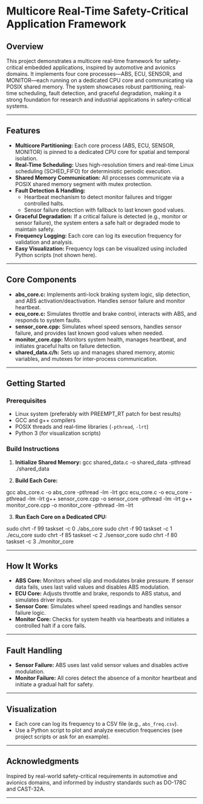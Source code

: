 # Multicore Real-Time Safety-Critical Application Framework

## Overview

This project demonstrates a multicore real-time framework for safety-critical embedded applications, inspired by automotive and avionics domains. It implements four core processes—ABS, ECU, SENSOR, and MONITOR—each running on a dedicated CPU core and communicating via POSIX shared memory. The system showcases robust partitioning, real-time scheduling, fault detection, and graceful degradation, making it a strong foundation for research and industrial applications in safety-critical systems.

---

## Features

- **Multicore Partitioning:** Each core process (ABS, ECU, SENSOR, MONITOR) is pinned to a dedicated CPU core for spatial and temporal isolation.
- **Real-Time Scheduling:** Uses high-resolution timers and real-time Linux scheduling (SCHED_FIFO) for deterministic periodic execution.
- **Shared Memory Communication:** All processes communicate via a POSIX shared memory segment with mutex protection.
- **Fault Detection & Handling:** 
  - Heartbeat mechanism to detect monitor failures and trigger controlled halts.
  - Sensor failure detection with fallback to last known good values.
- **Graceful Degradation:** If a critical failure is detected (e.g., monitor or sensor failure), the system enters a safe halt or degraded mode to maintain safety.
- **Frequency Logging:** Each core can log its execution frequency for validation and analysis.
- **Easy Visualization:** Frequency logs can be visualized using included Python scripts (not shown here).

---

## Core Components

- **abs_core.c:** Implements anti-lock braking system logic, slip detection, and ABS activation/deactivation. Handles sensor failure and monitor heartbeat.
- **ecu_core.c:** Simulates throttle and brake control, interacts with ABS, and responds to system faults.
- **sensor_core.cpp:** Simulates wheel speed sensors, handles sensor failure, and provides last known good values when needed.
- **monitor_core.cpp:** Monitors system health, manages heartbeat, and initiates graceful halts on failure detection.
- **shared_data.c/h:** Sets up and manages shared memory, atomic variables, and mutexes for inter-process communication.

---

## Getting Started

### Prerequisites

- Linux system (preferably with PREEMPT_RT patch for best results)
- GCC and g++ compilers
- POSIX threads and real-time libraries (`-pthread`, `-lrt`)
- Python 3 (for visualization scripts)

### Build Instructions

1. **Initialize Shared Memory:**
gcc shared_data.c -o shared_data -pthread
./shared_data


2. **Build Each Core:**


gcc abs_core.c -o abs_core -pthread -lm -lrt
gcc ecu_core.c -o ecu_core -pthread -lm -lrt
g++ sensor_core.cpp -o sensor_core -pthread -lm -lrt
g++ monitor_core.cpp -o monitor_core -pthread -lm -lrt


3. **Run Each Core on a Dedicated CPU:**


sudo chrt -f 99 taskset -c 0 ./abs_core
sudo chrt -f 90 taskset -c 1 ./ecu_core
sudo chrt -f 85 taskset -c 2 ./sensor_core
sudo chrt -f 80 taskset -c 3 ./monitor_core



---

## How It Works

- **ABS Core:** Monitors wheel slip and modulates brake pressure. If sensor data fails, uses last valid values and disables ABS modulation.
- **ECU Core:** Adjusts throttle and brake, responds to ABS status, and simulates driver inputs.
- **Sensor Core:** Simulates wheel speed readings and handles sensor failure logic.
- **Monitor Core:** Checks for system health via heartbeats and initiates a controlled halt if a core fails.

---

## Fault Handling

- **Sensor Failure:** ABS uses last valid sensor values and disables active modulation.
- **Monitor Failure:** All cores detect the absence of a monitor heartbeat and initiate a gradual halt for safety.

---

## Visualization

- Each core can log its frequency to a CSV file (e.g., `abs_freq.csv`).
- Use a Python script to plot and analyze execution frequencies (see project scripts or ask for an example).

---

## Acknowledgments

Inspired by real-world safety-critical requirements in automotive and avionics domains, and informed by industry standards such as DO-178C and CAST-32A.

---

